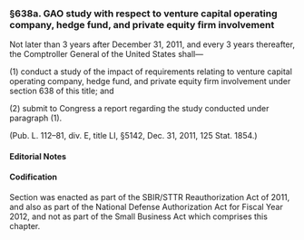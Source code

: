 ### §638a. GAO study with respect to venture capital operating company, hedge fund, and private equity firm involvement ###

Not later than 3 years after December 31, 2011, and every 3 years thereafter, the Comptroller General of the United States shall—

(1) conduct a study of the impact of requirements relating to venture capital operating company, hedge fund, and private equity firm involvement under section 638 of this title; and

(2) submit to Congress a report regarding the study conducted under paragraph (1).

(Pub. L. 112–81, div. E, title LI, §5142, Dec. 31, 2011, 125 Stat. 1854.)

#### **Editorial Notes** ####

#### Codification ####

Section was enacted as part of the SBIR/STTR Reauthorization Act of 2011, and also as part of the National Defense Authorization Act for Fiscal Year 2012, and not as part of the Small Business Act which comprises this chapter.